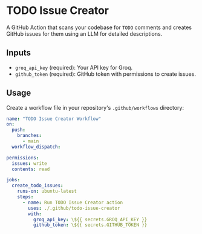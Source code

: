 # TODO Issue Creator

A GitHub Action that scans your codebase for `TODO` comments and creates GitHub issues for them using an LLM for detailed descriptions.

## Inputs

- `groq_api_key` (required): Your API key for Groq.
- `github_token` (required): GitHub token with permissions to create issues.

## Usage

Create a workflow file in your repository's `.github/workflows` directory:

```yaml
name: "TODO Issue Creator Workflow"
on:
  push:
    branches:
      - main
  workflow_dispatch:

permissions:
  issues: write
  contents: read

jobs:
  create_todo_issues:
    runs-on: ubuntu-latest
    steps:
      - name: Run TODO Issue Creator action
        uses: ./.github/todo-issue-creator
        with:
          groq_api_key: \${{ secrets.GROQ_API_KEY }}
          github_token: \${{ secrets.GITHUB_TOKEN }}
```

